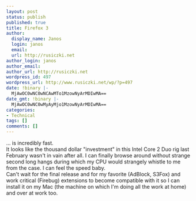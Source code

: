 ```yaml
---
layout: post
status: publish
published: true
title: Firefox 3
author:
  display_name: Janos
  login: janos
  email: 
  url: http://rusiczki.net
author_login: janos
author_email: 
author_url: http://rusiczki.net
wordpress_id: 497
wordpress_url: http://www.rusiczki.net/wp/?p=497
date: !binary |-
  MjAwOC0wNC0wNCAwMTo1MzowNyArMDIwMA==
date_gmt: !binary |-
  MjAwOC0wNC0wMyAyMjo1MzowNyArMDIwMA==
categories:
- Technical
tags: []
comments: []
---
```

<p>... is incredibly fast.<br />
It looks like the thousand dollar "investment" in this Intel Core 2 Duo rig last February wasn't in vain after all. I can finally browse around without strange second long hangs during which my CPU would strangely whistle to me from the case. I can feel the speed baby.<br />
Can't wait for the final release and for my favorite (AdBlock, S3Fox) and work critical (Firebug) extensions to become compatible with it so I can install it on my Mac (the machine on which I'm doing all the work at home) and over at work too.</p>
